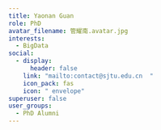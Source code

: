 ```yaml
---
title: Yaonan Guan
role: PhD
avatar_filename: 管耀南.avatar.jpg
interests:
  - BigData
social:
  - display:
      header: false
    link: "mailto:contact@sjtu.edu.cn  "
    icon_pack: fas
    icon: " envelope"
superuser: false
user_groups:
  - PhD Alumni
---
```


